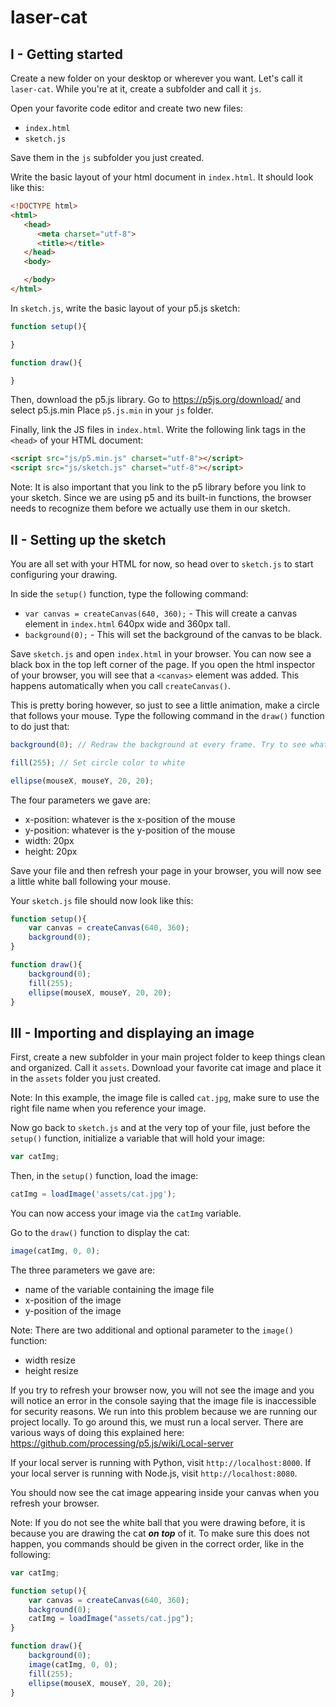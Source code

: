 # laser-cat

## I - Getting started

Create a new folder on your desktop or wherever you want. Let's call it `laser-cat`. While you're at it, create a subfolder and call it `js`.

Open your favorite code editor and create two new files:
* `index.html`
* `sketch.js`

Save them in the `js` subfolder you just created.

Write the basic layout of your html document in `index.html`. It should look like this:
```html
<!DOCTYPE html>
<html>
   <head>
      <meta charset="utf-8">
      <title></title>
   </head>
   <body>

   </body>
</html>
```

In `sketch.js`, write the basic layout of your p5.js sketch:
```JavaScript
function setup(){

}

function draw(){

}
```

Then, download the p5.js library. Go to https://p5js.org/download/ and select p5.js.min
Place `p5.js.min` in your `js` folder.

Finally, link the JS files in `index.html`. Write the following link tags in the `<head>` of your HTML document:
```html
<script src="js/p5.min.js" charset="utf-8"></script>
<script src="js/sketch.js" charset="utf-8"></script>
```
Note: It is also important that you link to the p5 library before you link to your sketch. Since we are using p5 and its built-in functions, the browser needs to recognize them before we actually use them in our sketch.

## II - Setting up the sketch

You are all set with your HTML for now, so head over to `sketch.js` to start configuring your drawing.

In side the `setup()` function, type the following command:
* `var canvas = createCanvas(640, 360);` - This will create a canvas element in `index.html` 640px wide and 360px tall.
* `background(0);` - This will set the background of the canvas to be black.

Save `sketch.js` and open `index.html` in your browser. You can now see a black box in the top left corner of the page. If you open the html inspector of your browser, you will see that a `<canvas>` element was added. This happens automatically when you call `createCanvas()`.

This is pretty boring however, so just to see a little animation, make a circle that follows your mouse. Type the following command in the `draw()` function to do just that:
```JavaScript
background(0); // Redraw the background at every frame. Try to see what happens when you delete this line.

fill(255); // Set circle color to white

ellipse(mouseX, mouseY, 20, 20);
```
The four parameters we gave are:
* x-position: whatever is the x-position of the mouse
* y-position: whatever is the y-position of the mouse
* width: 20px
* height: 20px

Save your file and then refresh your page in your browser, you will now see a little white ball following your mouse.

Your `sketch.js` file should now look like this:
```JavaScript
function setup(){
	var canvas = createCanvas(640, 360);
	background(0);
}

function draw(){
	background(0);
	fill(255);
	ellipse(mouseX, mouseY, 20, 20);
}
```

## III - Importing and displaying an image

First, create a new subfolder in your main project folder to keep things clean and organized. Call it `assets`.
Download your favorite cat image and place it in the `assets` folder you just created.

Note: In this example, the image file is called `cat.jpg`, make sure to use the right file name when you reference your image.

Now go back to `sketch.js` and at the very top of your file, just before the `setup()` function, initialize a variable that will hold your image:
```JavaScript
var catImg;
```

Then, in the `setup()` function, load the image:
```JavaScript
catImg = loadImage('assets/cat.jpg');
```
You can now access your image via the `catImg` variable.

Go to the `draw()` function to display the cat:
```JavaScript
image(catImg, 0, 0);
```
The three parameters we gave are:
* name of the variable containing the image file
* x-position of the image
* y-position of the image

Note: There are two additional and optional parameter to the `image()` function:
* width resize
* height resize

If you try to refresh your browser now, you will not see the image and you will notice an error in the console saying that the image file is inaccessible for security reasons. We run into this problem because we are running our project locally. To go around this, we must run a local server. There are various ways of doing this explained here: https://github.com/processing/p5.js/wiki/Local-server

If your local server is running with Python, visit `http://localhost:8000`. If your local server is running with Node.js, visit `http://localhost:8080`.

You should now see the cat image appearing inside your canvas when you refresh your browser.

Note: If you do not see the white ball that you were drawing before, it is because you are drawing the cat ***on top*** of it.
To make sure this does not happen, you commands should be given in the correct order, like in the following:
```JavaScript
var catImg;

function setup(){
	var canvas = createCanvas(640, 360);
	background(0);
	catImg = loadImage("assets/cat.jpg");
}

function draw(){
	background(0);
	image(catImg, 0, 0);
	fill(255);
	ellipse(mouseX, mouseY, 20, 20);
}
```

<!--  -->
